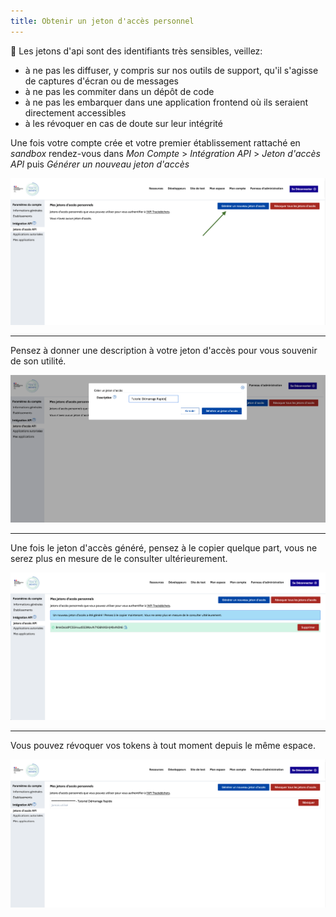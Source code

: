 ```yaml
---
title: Obtenir un jeton d'accès personnel
---
```


🚨 Les jetons d'api sont des identifiants très sensibles, veillez:
- à ne pas les diffuser, y compris sur nos outils de support, qu'il s'agisse de captures d'écran ou de messages
- à ne pas les commiter dans un dépôt de code
- à ne pas les embarquer dans une application frontend où ils seraient directement accessibles
- à les révoquer en cas de doute sur leur intégrité

Une fois votre compte crée et votre premier établissement rattaché en *sandbox* rendez-vous dans *Mon Compte* > *Intégration API* > *Jeton d'accès API* puis *Générer un nouveau jeton d'accès*

![access-token-generate.png](../../../static/img/access-token-generate.png)

---

Pensez à donner une description à votre jeton d'accès pour vous souvenir de son utilité.

![access-token-description.png](../../../static/img/access-token-description.png)

---

Une fois le jeton d'accès généré, pensez à le copier quelque part, vous ne serez plus en mesure de le consulter ultérieurement.


![access-token-copy.png](../../../static/img/access-token-copy.png)

---

Vous pouvez révoquer vos tokens à tout moment depuis le même espace.

![access-token-list.png](../../../static/img/access-token-list.png)

